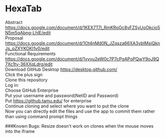 # HexaTab
Abstract  
https://docs.google.com/document/d/1KEX7T7l_RmKRoOc8yFZSyUoOkcio5N5m5qAbng-LhlE/edit  
Proposal  
https://docs.google.com/document/d/1Ot4nMd0N_JZqsza66XA3ybIMsiQknJs_pZXYKOKI1v0/edit  
Functional Requirements  
https://docs.google.com/document/d/1vvyu2eW0c7P7cPgAPoPQwY9oJ9Q7Xc1ty-36XXqLdrg/edit  
Download GitHub Desktop https://desktop.github.com/  
Click the plus sign  
Clone this repository  
Log in:  
Choose GitHub Enterprise  
Put your username and password(NetID and Password)  
Put https://github.tamu.edu/ for enterprise  
Continue cloning and select where you want to put the clone  
Now you can directly edit the files and use the app to commit them rather than using command prompt things  



###Known Bugs:
Resize doesn't work on clones when the mouse moves into the iframe
